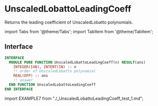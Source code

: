 # UnscaledLobattoLeadingCoeff

Returns the leading coefficient of UnscaledLobatto polynomials.

import Tabs from '@theme/Tabs';
import TabItem from '@theme/TabItem';

## Interface

<Tabs>
<TabItem value="interface" label="܀ Interface" default>

```fortran
INTERFACE
  MODULE PURE FUNCTION UnscaledLobattoLeadingCoeff(n) RESULT(ans)
    INTEGER(I4B), INTENT(IN) :: n
    !! order of UnscaledLobatto polynomial
    REAL(DFP) :: ans
    !! answer
  END FUNCTION UnscaledLobattoLeadingCoeff
END INTERFACE
```

</TabItem>

<TabItem value="example" label="️܀ See example">

import EXAMPLE7 from "./_UnscaledLobattoLeadingCoeff_test_1.md";

<EXAMPLE7 />

</TabItem>

<TabItem value="close" label="↢ ">

</TabItem>
</Tabs>

